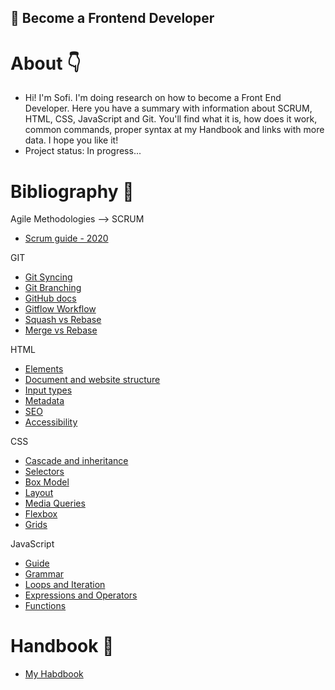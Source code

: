 ## 📌 Become a Frontend Developer

#  About 👇

- Hi! I'm Sofi. I'm doing research on how to become a Front End Developer. Here you have a summary with information about SCRUM, HTML, CSS, JavaScript and Git. You'll find what it is, how does it work, common commands, proper syntax at my Handbook and links with more data. I hope you like it!
- Project status: In progress...

#  Bibliography 🧷

Agile Methodologies --> SCRUM
- [Scrum guide - 2020](https://drive.google.com/file/d/19pxoUGGJ8Z0VNZOnmlDJeDg_BmxAHs2D/view?usp=sharing)

GIT
- [Git Syncing](https://www.atlassian.com/git/tutorials/syncing)
- [Git Branching](https://git-scm.com/book/en/v2/Git-Branching-Basic-Branching-and-Merging)
- [GitHub docs](https://docs.github.com/en)
- [Gitflow Workflow](https://www.atlassian.com/git/tutorials/comparing-workflows)
- [Squash vs Rebase](https://docs.github.com/en/pull-requests/collaborating-with-pull-requests/incorporating-changes-from-a-pull-request/about-pull-request-merges)
- [Merge vs Rebase](https://www.atlassian.com/git/tutorials/merging-vs-rebasing)

HTML
- [Elements](https://developer.mozilla.org/en-US/docs/Learn/HTML/Introduction_to_HTML/Getting_started)
- [Document and website structure](https://developer.mozilla.org/en-US/docs/Learn/HTML/Introduction_to_HTML/Document_and_website_structure)
- [Input types](https://developer.mozilla.org/en-US/docs/Web/HTML/Element/input)
- [Metadata](https://developer.mozilla.org/en-US/docs/Learn/HTML/Introduction_to_HTML/The_head_metadata_in_HTML)
- [SEO](https://developer.mozilla.org/en-US/docs/Glossary/SEO)
- [Accessibility](https://www.w3.org/standards/webdesign/accessibility)

CSS
- [Cascade and inheritance](https://developer.mozilla.org/en-US/docs/Learn/CSS/Building_blocks/Cascade_and_inheritance)
- [Selectors](https://developer.mozilla.org/en-US/docs/Learn/CSS/Building_blocks/Selectors)
- [Box Model](https://developer.mozilla.org/en-US/docs/Learn/CSS/Building_blocks/The_box_model)
- [Layout](https://developer.mozilla.org/en-US/docs/Learn/CSS/CSS_layout)
- [Media Queries](https://developer.mozilla.org/en-US/docs/Web/CSS/Media_Queries/Using_media_queries)
- [Flexbox](https://css-tricks.com/snippets/css/a-guide-to-flexbox/)
- [Grids](https://css-tricks.com/snippets/css/complete-guide-grid/)

JavaScript
- [Guide](https://developer.mozilla.org/en-US/docs/Web/JavaScript)
- [Grammar](https://developer.mozilla.org/en-US/docs/Web/JavaScript/Guide/Grammar_and_Types)
- [Loops and Iteration](https://developer.mozilla.org/en-US/docs/Web/JavaScript/Guide/Loops_and_iteration)
- [Expressions and Operators](https://developer.mozilla.org/en-US/docs/Web/JavaScript/Guide/Expressions_and_Operators)
- [Functions](https://developer.mozilla.org/en-US/docs/Web/JavaScript/Guide/Functions)

# Handbook 📓 

- [My Habdbook](https://docs.google.com/document/d/1tUxOdFOMTmp69W5JRhT80mVX2f3gD4xxbbaA6hNXEK4/edit?usp=sharing)
